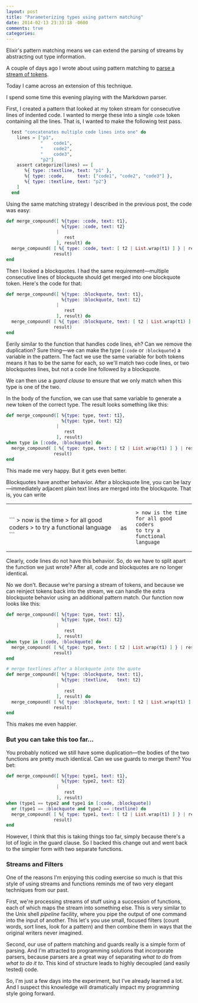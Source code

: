 ```yaml
---
layout: post
title: "Parameterizing types using pattern matching"
date: 2014-02-13 23:33:18 -0600
comments: true
categories: 
---
```


Elixir's pattern matching means we can extend the parsing of streams
by abstracting out type information.

A couple of days ago I wrote about using pattern matching to
[parse a stream of tokens](http://pragdave.me/blog/2014/02/12/pattern-matching-and-parsing/).

Today I came across an extension of this technique.

I spend some time this evening playing with the Markdown parser.

First, I created a pattern that looked at my token stream for
consecutive lines of indented code. I wanted to merge these into a
single `code` token containing all the lines. That is, I wanted to
make the following test pass.

``` elixir
  test "concatenates multiple code lines into one" do
    lines = ["p1", 
             "    code1",
             "    code2", 
             "    code3", 
             "p2"]
    assert categorize(lines) == [
       %{ type: :textline, text: "p1" }, 
       %{ type: :code,     text: ["code1", "code2", "code3"] },
       %{ type: :textline, text: "p2"}
    ]
  end
```

Using the same matching strategy I described in the previous post, the code was easy:

``` elixir
def merge_compound([ %{type: :code, text: t1},
                     %{type: :code, text: t2}
                   |
                      rest
                   ], result) do
  merge_compound( [ %{ type: :code, text: [ t2 | List.wrap(t1) ] } | rest],
                  result)
end
```

Then I looked a blockquotes. I had the same requirement—multiple
consecutive lines of blockquote should get merged into one blockquote
token. Here's the code for that:

``` elixir
def merge_compound([ %{type: :blockquote, text: t1},
                     %{type: :blockquote, text: t2}
                   |
                      rest
                   ], result) do
  merge_compound( [ %{ type: :blockquote, text: [ t2 | List.wrap(t1) ] } | rest],
                  result)
end
```

Eerily similar to the function that handles code lines, eh? Can we
remove the duplication? Sure thing—we can make the type (`:code` or
`:blockquote`) a variable in the pattern. The fact we use the same
variable for both tokens means it has to be the same for each, so we'll
match two code lines, or two blockquotes lines, but not a code line
followed by a blockquote.

We can then use a _guard clause_ to ensure that we only match when
this type is one of the two.

In the body of the function, we can use that same variable to generate
a new token of the correct type. The result looks something like this:

``` elixir
def merge_compound([ %{type: type, text: t1},
                     %{type: type, text: t2}
                   |
                      rest
                   ], result) 
when type in [:code, :blockquote] do
  merge_compound( [ %{ type: type, text: [ t2 | List.wrap(t1) ] } | rest],
                  result)
end
```

This made me very happy. But it gets even better.

Blockquotes have another behavior. After a blockquote line, you can be
lazy—immediately adjacent plain text lines are merged into the
blockquote. That is, you can write

<table>
<tr>
<td>
```
> now is the time
> for all good coders
> to try a functional language
```
</td>
<td style="padding: 0em 1em"> 
as
</td>
<td>

```
> now is the time
for all good coders
to try a functional language
```
</td></tr></table>

Clearly, code lines do not have this behavior. So, do we have to split
apart the function we just wrote? After all, code and blockquotes are
no longer identical.

No we don't. Because we're parsing a stream of tokens, and because we
can reinject tokens back into the stream, we can handle the extra
blockquote behavior using an additional pattern match. Our function
now looks like this:

``` elixir
def merge_compound([ %{type: type, text: t1},
                     %{type: type, text: t2}
                   |
                      rest
                   ], result) 
when type in [:code, :blockquote] do
  merge_compound( [ %{ type: type, text: [ t2 | List.wrap(t1) ] } | rest],
                  result)
end

# merge textlines after a blockquote into the quote
def merge_compound([ %{type: :blockquote, text: t1},
                     %{type: :textline,   text: t2}
                   |
                      rest
                   ], result) do
  merge_compound( [ %{ type: :blockquote, text: [ t2 | List.wrap(t1) ] } | rest],
                  result)
end
```

This makes me even happier.

### But you can take this too far…

You probably noticed we still have some duplication—the bodies of the two
functions are pretty much identical. Can we use guards to merge them? You bet:


``` elixir
def merge_compound([ %{type: type1, text: t1},
                     %{type: type2, text: t2}
                   |
                      rest
                   ], result) 
when (type1 == type2 and type1 in [:code, :blockquote])
  or (type1 == :blockquote and type2 == :textline) do
  merge_compound( [ %{ type: type1, text: [ t2 | List.wrap(t1) ] } | rest],
                  result)
end
```

However, I think that this is taking things too far, simply because
there's a lot of logic in the guard clause. So I backed this change out
and went back to the simpler form with two separate functions.

### Streams and Filters

One of the reasons I'm enjoying this coding exercise so much is that this
style of using streams and functions reminds me of two
very elegant techniques from our past.

First, we're processing streams of stuff using a succession of
functions, each of which maps the stream into something else. This is
very similar to the Unix shell _pipeline_ facility, where you pipe the
output of one command into the input of another. This let's you use
small, focused filters (count words, sort lines, look for a pattern)
and then combine them in ways that the original writers never imagined.

Second, our use of pattern matching and guards really is a simple form
of parsing. And I'm attracted to programming solutions that
incorporate parsers, because parsers are a great way of separating
_what to do_ from _what to do it to_. This kind of structure leads to
highly decoupled (and easily tested) code.

So, I'm just a few days into the experiment, but I've already learned
a lot. And I suspect this knowledge will dramatically impact my
programming style going forward.
